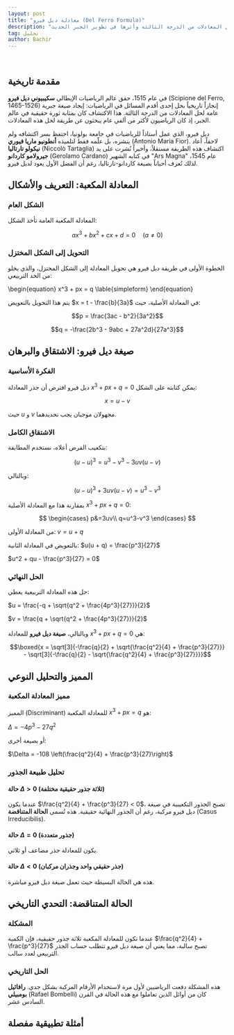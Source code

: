 ```yaml
---
layout: post
title: "معادلة ديل فيرو (Del Ferro Formula)"
description: "استكشاف الطريقة الجبرية لحل المعادلات من الدرجة الثالثة وأثرها في تطوير الجبر الحديث"
tag: تحليل
author: Bachir
---
```


<br>

## مقدمة تاريخية

في عام 1515، حقق عالم الرياضيات الإيطالي **سكيبيوني ديل فيرو** (Scipione del Ferro, 1465-1526) إنجازاً تاريخياً بحل إحدى أقدم المسائل في الرياضيات: إيجاد صيغة جبرية عامة لحل المعادلات من الدرجة الثالثة. هذا الاكتشاف كان بمثابة ثورة حقيقية في عالم الجبر، إذ كان الرياضيون لأكثر من ألفي عام يبحثون عن طريقة لحل هذه المعادلات.

ديل فيرو، الذي عمل أستاذاً للرياضيات في جامعة بولونيا، احتفظ بسر اكتشافه ولم ينشره، بل علّمه فقط لتلميذه **أنطونيو ماريا فيوري** (Antonio Maria Fior). لاحقاً، أعاد **نيكولو تارتاليا** (Niccolò Tartaglia) اكتشاف هذه الطريقة مستقلاً، وأخيراً نُشرت على يد **جيرولامو كاردانو** (Gerolamo Cardano) في كتابه الشهير "Ars Magna" عام 1545، لذلك تُعرف أحياناً بصيغة كاردانو-تارتاليا، رغم أن الفضل الأول يعود لديل فيرو.

## المعادلة المكعبة: التعريف والأشكال

### الشكل العام
المعادلة المكعبة العامة تأخذ الشكل:

$$ax^3 + bx^2 + cx + d = 0 \quad (a \neq 0)$$

### التحويل إلى الشكل المختزل
الخطوة الأولى في طريقة ديل فيرو هي تحويل المعادلة إلى الشكل المختزل، والذي يخلو من الحد التربيعي:

\begin{equation}
x^3 + px = q
\lable{simpleform}
\end{equation}

يتم هذا التحويل بالتعويض $x = t - \frac{b}{3a}$ في المعادلة الأصلية، حيث:


$$p = \frac{3ac - b^2}{3a^2}$$

$$q = -\frac{2b^3 - 9abc + 27a^2d}{27a^3}$$


## صيغة ديل فيرو: الاشتقاق والبرهان

### الفكرة الأساسية
ديل فيرو افترض أن جذر المعادلة $x^3 + px + q = 0$ يمكن كتابته على الشكل:

$$x = u - v$$

حيث $u$ و $v$ مجهولان موجبان يجب تحديدهما.

### الاشتقاق الكامل
بتكعيب الفرض أعلاه، نستخدم المطابقة:

$$(u - u)^3 = u^3 - v^3 - 3uv(u - v)$$

وبالتالي:

$$(u - u)^3+3uv(u - v) = u^3 - v^3 $$


بمقارنة هذا مع المعادلة الأصلية $x^3 + px + q = 0$:


$$
\begin{cases}
p&=3uv\\
q=u^3-v^3
\end{cases}
$$

من المعادلة الأولى: $v = u + q$

بالتعويض في المعادلة الثانية:
$u(u + q) = \frac{p^3}{27}$

$u^2 + qu - \frac{p^3}{27} = 0$

### الحل النهائي
حل هذه المعادلة التربيعية يعطي:

$u = \frac{-q + \sqrt{q^2 + \frac{4p^3}{27}}}{2}$

$v = \frac{q + \sqrt{q^2 + \frac{4p^3}{27}}}{2}$

وبالتالي، **صيغة ديل فيرو** للمعادلة $x^3 + px + q = 0$ هي:

$$\boxed{x = \sqrt[3]{-\frac{q}{2} + \sqrt{\frac{q^2}{4} + \frac{p^3}{27}}} - \sqrt[3]{-\frac{q}{2} - \sqrt{\frac{q^2}{4} + \frac{p^3}{27}}}}$$

## المميز والتحليل النوعي

### مميز المعادلة المكعبة
المميز (Discriminant) للمعادلة المكعبة $x^3 + px = q$ هو:

$\Delta = -4p^3 - 27q^2$

أو بصيغة أخرى:

$\Delta = -108 \left(\frac{q^2}{4} + \frac{p^3}{27}\right)$

### تحليل طبيعة الجذور

#### حالة $\Delta > 0$ (ثلاثة جذور حقيقية مختلفة)
عندما يكون $\frac{q^2}{4} + \frac{p^3}{27} < 0$، تصبح الجذور التكعيبية في صيغة ديل فيرو مركبة، رغم أن الجذور النهائية حقيقية. هذه تُسمى **الحالة المتناقضة** (Casus Irreducibilis).

#### حالة $\Delta = 0$ (جذور متعددة)
يكون للمعادلة جذر مضاعف أو ثلاثي.

#### حالة $\Delta < 0$ (جذر حقيقي واحد وجذران مركبان)
هذه هي الحالة البسيطة حيث تعمل صيغة ديل فيرو مباشرة.

## الحالة المتناقضة: التحدي التاريخي

### المشكلة
عندما تكون للمعادلة المكعبة ثلاثة جذور حقيقية، فإن الكمية $\frac{q^2}{4} + \frac{p^3}{27}$ تصبح سالبة، مما يعني أن صيغة ديل فيرو تتطلب حساب الجذر التربيعي لعدد سالب.

### الحل التاريخي
هذه المشكلة دفعت الرياضيين لأول مرة لاستخدام الأرقام المركبة بشكل جدي. **رافائيل بومبيلي** (Rafael Bombelli) كان من أوائل الذين تعاملوا مع هذه الحالة في القرن السادس عشر.

## أمثلة تطبيقية مفصلة


<!-- Del Ferro formula for x^3 - x - 1 = 0 -->
<div class="sage">
  <script type="text/x-sage">
p = -1
q = 1
# Δ هو المميز داخل الجذر
Δ = (q/2)^2 + (p/3)^3
# نحسب الجذرين التكعيبيْن حسب صيغة ديل فيرو
u = (q/2 + sqrt(Δ))^(1/3)
v = (q/2 - sqrt(Δ))^(1/3)
# الجذر الحقيقي للنسبة البلاستيكية
x = u + v

# عرض الناتج مبسطاً
show(x.simplify_full())
# للمقارنة، يمكن حسابه عددياً أيضاً:
show(N(x, digits=20))
  </script>
</div>
